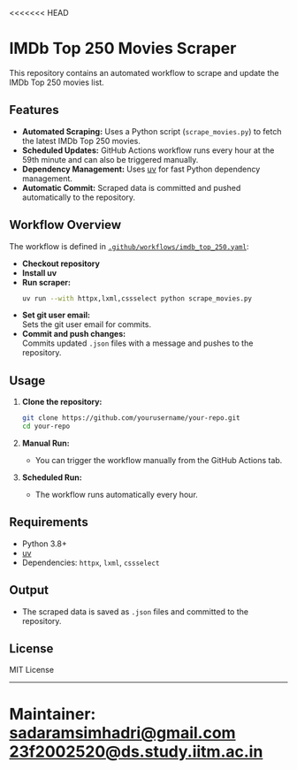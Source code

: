<<<<<<< HEAD
# IMDb Top 250 Movies Scraper

This repository contains an automated workflow to scrape and update the IMDb Top 250 movies list.

## Features

- **Automated Scraping:** Uses a Python script (`scrape_movies.py`) to fetch the latest IMDb Top 250 movies.
- **Scheduled Updates:** GitHub Actions workflow runs every hour at the 59th minute and can also be triggered manually.
- **Dependency Management:** Uses [uv](https://github.com/astral-sh/uv) for fast Python dependency management.
- **Automatic Commit:** Scraped data is committed and pushed automatically to the repository.

## Workflow Overview

The workflow is defined in [`.github/workflows/imdb_top_250.yaml`](./.github/workflows/imdb_top_250.yaml):

- **Checkout repository**
- **Install uv**
- **Run scraper:**  
  ```sh
  uv run --with httpx,lxml,cssselect python scrape_movies.py
  ```
- **Set git user email:**  
  Sets the git user email for commits.
- **Commit and push changes:**  
  Commits updated `.json` files with a message and pushes to the repository.

## Usage

1. **Clone the repository:**
    ```sh
    git clone https://github.com/yourusername/your-repo.git
    cd your-repo
    ```

2. **Manual Run:**
    - You can trigger the workflow manually from the GitHub Actions tab.

3. **Scheduled Run:**
    - The workflow runs automatically every hour.

## Requirements

- Python 3.8+
- [uv](https://github.com/astral-sh/uv)
- Dependencies: `httpx`, `lxml`, `cssselect`

## Output

- The scraped data is saved as `.json` files and committed to the repository.

## License

MIT License

---

**Maintainer:**  
sadaramsimhadri@gmail.com  
23f2002520@ds.study.iitm.ac.in
=======

